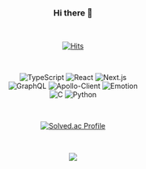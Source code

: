 <div align=center>

### Hi there 👋

<br/>

[![Hits](https://hits.seeyoufarm.com/api/count/incr/badge.svg?url=https%3A%2F%2Fgithub.com%2Fe-juhee&count_bg=%23FDACEE&title_bg=%23555555&icon=&icon_color=%23E7E7E7&title=hits&edge_flat=false)](https://hits.seeyoufarm.com)
  
<br/>

![TypeScript](https://img.shields.io/badge/TypeScript-3178C6.svg?&style=for-the-badge&logo=TypeScript&logoColor=FFFFFF)
![React](https://img.shields.io/badge/React-61DAFB.svg?&style=for-the-badge&logo=React&logoColor=fff)
![Next.js](https://img.shields.io/badge/Next.js-000.svg?&style=for-the-badge&logo=Next.js&logoColor=fff)
<br/>
![GraphQL](https://img.shields.io/badge/GraphQL-E10098.svg?&style=for-the-badge&logo=GraphQL&logoColor=fff)
![Apollo-Client](https://img.shields.io/badge/ApolloClient-311C87.svg?&style=for-the-badge&logo=ApolloGraphQL&logoColor=fff)
![Emotion](https://img.shields.io/badge/Emotion-d061b8.svg?&style=for-the-badge&logo=Emotion&logoColor=fff)
<br/>
![C](https://img.shields.io/badge/C-A8B9CC.svg?&style=for-the-badge&logo=C&logoColor=fff)
![Python](https://img.shields.io/badge/Python-3776AB.svg?&style=for-the-badge&logo=Python&logoColor=fff)
  
<!-- <img src="https://img.shields.io/badge/C-A8B9CC?style=flat&logo=C&logoColor=white"/> -->
  
<br/>
  
[![Solved.ac Profile](http://mazassumnida.wtf/api/v2/generate_badge?boj=juhee971204)](https://solved.ac/juhee971204/)

<br/>

<img src="https://github-readme-stats.vercel.app/api/top-langs/?username=e-juhee&layout=compact"><br><br>

</div>
